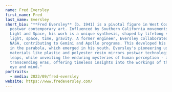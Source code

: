 ```yaml
---
name: Fred Eversley
first_name: Fred
last_name: Eversley
short_bio: "**Fred Eversley** (b. 1941) is a pivotal figure in West Coast
  postwar contemporary art. Influenced by Southern California movements like
  Light and Space, his work is a unique synthesis, shaped by lifelong studies of
  light, space, time, gravity. A former engineer, Eversley collaborated with
  NASA, contributing to Gemini and Apollo programs. This developed his interest
  in the parabola, which emerged in his youth. Eversley's pioneering use of
  materials like plastic and polyester resin mirrors postwar technological
  leaps, while unveiling the enduring mysteries of human perception - art
  transcending eras, offering timeless insights into the workings of the human
  eye and mind."
portraits:
  - media: 2023/09/fred-eversley
website: https://www.fredeversley.com/
---
```

